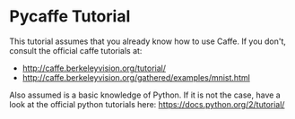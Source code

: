 # Pycaffe Tutorial

This tutorial assumes that you already know how to use Caffe. If you don't,
consult the official caffe tutorials at:

  - http://caffe.berkeleyvision.org/tutorial/
  - http://caffe.berkeleyvision.org/gathered/examples/mnist.html

Also assumed is a basic knowledge of Python. If it is not the case, have a look
at the official python tutorials here: https://docs.python.org/2/tutorial/
